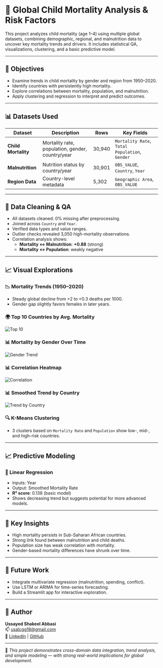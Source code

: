 # 🧒 Global Child Mortality Analysis & Risk Factors

This project analyzes child mortality (age 1–4) using multiple global datasets, combining demographic, regional, and malnutrition data to uncover key mortality trends and drivers. It includes statistical QA, visualizations, clustering, and a basic predictive model.

---

## 📌 Objectives

- Examine trends in child mortality by gender and region from 1950–2020.
- Identify countries with persistently high mortality.
- Explore correlations between mortality, population, and malnutrition.
- Apply clustering and regression to interpret and predict outcomes.

---

## 📊 Datasets Used

| Dataset | Description | Rows | Key Fields |
|--------|-------------|------|------------|
| **Child Mortality** | Mortality rate, population, gender, country/year | 30,940 | `Mortality Rate`, `Total Population`, `Gender` |
| **Malnutrition** | Nutrition status by country/year | 30,901 | `OBS_VALUE`, `Country`, `Year` |
| **Region Data** | Country-level metadata | 5,302 | `Geographic Area`, `OBS_VALUE` |

---

## 🧼 Data Cleaning & QA

- All datasets cleaned: 0% missing after preprocessing.
- Joined across `Country` and `Year`.
- Verified data types and value ranges.
- Outlier checks revealed 3,050 high-mortality observations.
- Correlation analysis shows:
  - **Mortality ↔ Malnutrition**: **+0.88** (strong)
  - **Mortality ↔ Population**: weakly negative

---

## 📈 Visual Explorations

### 📉 Mortality Trends (1950–2020)
- Steady global decline from >2 to <0.3 deaths per 1000.
- Gender gap slightly favors females in later years.

### 🌍 Top 10 Countries by Avg. Mortality
![Top 10](./top10_countries.png)

### 📊 Mortality by Gender Over Time
![Gender Trend](./mortality_by_gender.png)

### 📊 Correlation Heatmap
![Correlation](./correlation_heatmap.png)

### 📊 Smoothed Trend by Country
![Trend by Country](./trend_by_country.png)

### 🔍 K-Means Clustering
- 3 clusters based on `Mortality Rate` and `Population` show low-, mid-, and high-risk countries.

---

## 📈 Predictive Modeling

### 🔹 Linear Regression
- Inputs: Year
- Output: Smoothed Mortality Rate
- **R² score**: 0.138 (basic model)
- Shows decreasing trend but suggests potential for more advanced models.

---

## 🧠 Key Insights

- High mortality persists in Sub-Saharan African countries.
- Strong link found between malnutrition and child deaths.
- Population size has weak correlation with mortality.
- Gender-based mortality differences have shrunk over time.

---

## 🚀 Future Work

- Integrate multivariate regression (malnutrition, spending, conflict).
- Use LSTM or ARIMA for time-series forecasting.
- Build a Streamlit app for interactive exploration.

---

## 👤 Author

**Ussayed Shakeel Abbasi**  
📫 usalcgg18@gmail.com  
🔗 [LinkedIn](https://linkedin.com/in/abbasi303) | [GitHub](https://github.com/abbasi303)

---

📁 *This project demonstrates cross-domain data integration, trend analysis, and simple modeling — with strong real-world implications for global development.*
